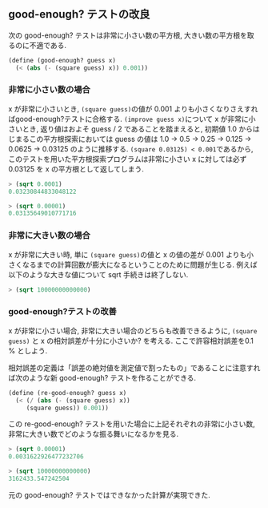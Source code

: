 ## good-enough? テストの改良

次の good-enough? テストは非常に小さい数の平方根, 大きい数の平方根を取るのに不適である.

```scheme
(define (good-enough? guess x)
  (< (abs (- (square guess) x)) 0.001))
```

### 非常に小さい数の場合

x が非常に小さいとき, `(square guess)`の値が 0.001 よりも小さくなりさえすればgood-enough?テストに合格する. `(improve guess x)`について x が非常に小さいとき, 返り値はおよそ guess / 2 であることを踏まえると, 初期値 1.0 からはじまるこの平方根探索においては guess の値は 1.0 -> 0.5 -> 0.25 -> 0.125 -> 0.0625 -> 0.03125 のように推移する. `(square 0.03125) < 0.001`であるから, このテストを用いた平方根探索プログラムは非常に小さい x に対しては必ず 0.03125 を x の平方根として返してしまう.

```scheme
> (sqrt 0.0001)
0.03230844833048122

> (sqrt 0.00001)
0.03135649010771716
```

### 非常に大きい数の場合

x が非常に大きい時, 単に `(square guess)`の値と x の値の差が 0.001 よりも小さくなるまでの計算回数が膨大になるということのために問題が生じる. 例えば以下のような大きな値について sqrt 手続きは終了しない.

```scheme
> (sqrt 10000000000000)
```

### good-enough?テストの改善

x が非常に小さい場合, 非常に大きい場合のどちらも改善できるように, `(square guess)` と x の相対誤差が十分に小さいか? を考える.
ここで許容相対誤差を0.1 % としよう.

相対誤差の定義は「誤差の絶対値を測定値で割ったもの」であることに注意すれば次のような新 good-enough? テストを作ることができる.

```scheme
(define (re-good-enough? guess x)
  (< (/ (abs (- (square guess) x))
     (square guess)) 0.001))
```

この re-good-enough? テストを用いた場合に上記それぞれの非常に小さい数, 非常に大きい数でどのような振る舞いになるかを見る.

```scheme
> (sqrt 0.00001)
0.0031622926477232706

> (sqrt 10000000000000)
3162433.547242504
```

元の good-enough? テストではできなかった計算が実現できた.